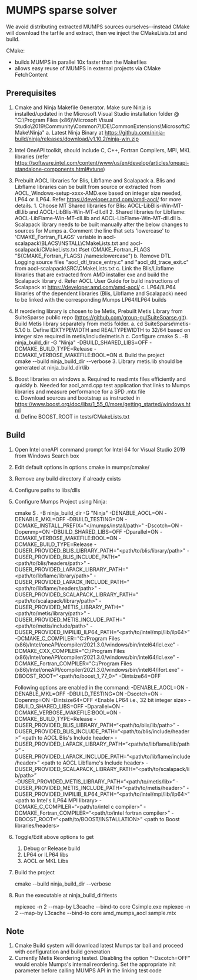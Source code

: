 # MUMPS sparse solver

We avoid distributing extracted MUMPS sources ourselves--instead CMake will download the tarfile and extract, then we inject the CMakeLists.txt and build.

CMake:

* builds MUMPS in parallel 10x faster than the Makefiles
* allows easy reuse of MUMPS in external projects via CMake FetchContent

## Prerequisites
1. Cmake and Ninja Makefile Generator. Make sure Ninja is installed/updated in the Microsoft Visual Studio installation folder @ "C:\Program Files (x86)\Microsoft Visual Studio\2019\Community\Common7\IDE\CommonExtensions\Microsoft\CMake\Ninja"
	a. Latest Ninja Binary at https://github.com/ninja-build/ninja/releases/download/v1.10.2/ninja-win.zip
1. Intel OneAPI toolkit, should include C, C++, Fortran Compilers, MPI, MKL libraries (refer https://software.intel.com/content/www/us/en/develop/articles/oneapi-standalone-components.html#vtune)
2. Prebuilt AOCL libraries for Blis, Libflame and Scalapack
	a. Blis and Libflame libraries can be built from source or extracted from AOCL_Windows-setup-xxxx-AMD.exe based on integer size needed, LP64 or ILP64. Refer https://developer.amd.com/amd-aocl/ for more details.
		1. Choose MT Shared libraries for Blis: AOCL-LibBlis-Win-MT-dll.lib and AOCL-LibBlis-Win-MT-dll.dll
		2. Shared libraries for Libflame: AOCL-LibFlame-Win-MT-dll.lib and AOCL-LibFlame-Win-MT-dll.dll
	b. Scalapack library needs to be built manually after the below changes to sources for Mumps 
		a. Comment the line that sets 'lowercase' to 'CMAKE_Fortran_FLAGS' variable in aocl-scalapack\BLACS\INSTALL\CMakeLists.txt and aocl-scalapack/CMakeLists.txt
			#set (CMAKE_Fortran_FLAGS "${CMAKE_Fortran_FLAGS} /names:lowercase")
		b. Remove DTL Logging source files "aocl_dtl_trace_entry.c" and "aocl_dtl_trace_exit.c" from aocl-scalapack\SRC\CMakeLists.txt
		c. Link the Blis/Libflame libraries that are extracted from AMD installer exe and build the Scalapack library
		d. Refer AOCL User Guide for build instructions of Scalapack at https://developer.amd.com/amd-aocl/
	c. LP64/ILP64 libraries of the dependent libraries (Blis, Libflame and Scalapack) need to be linked with the corresponding Mumps LP64/ILP64 builds
	
3. If reordering library is chosen to be Metis, Prebuilt Metis Library from SuiteSparse public repo (https://github.com/group-gu/SuiteSparse.git). Build Metis library separately from metis folder. 
	a. cd SuiteSparse\metis-5.1.0
	b. Define IDXTYPEWIDTH and REALTYPEWIDTH to 32/64 based on integer size required in metis/include/metis.h
	c. Configure 
		cmake S . -B ninja_build_dir -G "Ninja" -DBUILD_SHARED_LIBS=OFF -DCMAKE_BUILD_TYPE=Release -DCMAKE_VERBOSE_MAKEFILE:BOOL=ON
	d. Build the project		
		cmake --build ninja_build_dir --verbose	
	3. Library metis.lib should be generated at ninja_build_dir\lib
5. Boost libraries on windows
	a. Required to read mtx files efficiently and quickly
	b. Needed for aocl_amd.cpp test application that links to Mumps libraries and measure performance for a SPD .mtx file	
	c. Download sources and bootstrap as instructed in https://www.boost.org/doc/libs/1_55_0/more/getting_started/windows.html	
	d. Define BOOST_ROOT in tests/CMakeLists.txt

## Build
1. Open Intel oneAPI command prompt for Intel 64 for Visual Studio 2019 from Windows Search box
2. Edit default options in options.cmake in mumps/cmake/
3. Remove any build directory if already exists
4. Configure paths to libs/dlls
4. Configure Mumps Project using Ninja:
	
	cmake S . -B ninja_build_dir -G "Ninja" -DENABLE_AOCL=ON -DENABLE_MKL=OFF -DBUILD_TESTING=ON -DCMAKE_INSTALL_PREFIX="</mumps/install/path>" -Dscotch=ON -Dopenmp=ON -DBUILD_SHARED_LIBS=OFF -Dparallel=ON -DCMAKE_VERBOSE_MAKEFILE:BOOL=ON -DCMAKE_BUILD_TYPE=Release -DUSER_PROVIDED_BLIS_LIBRARY_PATH="<path/to/blis/library/path>" -DUSER_PROVIDED_BLIS_INCLUDE_PATH="<path/to/blis/headers/path>" -DUSER_PROVIDED_LAPACK_LIBRARY_PATH="<path/to/libflame/library/path>" -DUSER_PROVIDED_LAPACK_INCLUDE_PATH="<path/to/libflame/headers/path>" -DUSER_PROVIDED_SCALAPACK_LIBRARY_PATH="<path/to/scalapack/library/path>" -DUSER_PROVIDED_METIS_LIBRARY_PATH="<path/to/metis/library/path>" -DUSER_PROVIDED_METIS_INCLUDE_PATH="<path/to/metis/include/path>" -DUSER_PROVIDED_IMPILIB_ILP64_PATH=“<path/to/intel/mpi/lib/ilp64>” -DCMAKE_C_COMPILER="C:/Program Files (x86)/Intel/oneAPI/compiler/2021.3.0/windows/bin/intel64/icl.exe" -DCMAKE_CXX_COMPILER="C:/Program Files (x86)/Intel/oneAPI/compiler/2021.3.0/windows/bin/intel64/icl.exe" -DCMAKE_Fortran_COMPILER="C:/Program Files (x86)/Intel/oneAPI/compiler/2021.3.0/windows/bin/intel64/ifort.exe" -DBOOST_ROOT="<path/to/boost_1_77_0>" -Dintsize64=OFF
	
	Following options are enabled in the command:
	-DENABLE_AOCL=ON 															<Enable AOCL Libraries>
	-DENABLE_MKL=OFF 															<Enable MKL Libraries>
	-DBUILD_TESTING=ON															<Enable Mumps linking to test application to test>
	-Dscotch=ON 																<Enable Metis Library for Reordering>
	-Dopenmp=ON 																<Enable Multithreading using openmp>
	-Dintsize64=OFF 															<Enable LP64 i.e., 32 bit integer size>
	-DBUILD_SHARED_LIBS=OFF 													<Enable Static Library>
	-Dparallel=ON 																<Enable Multithreading>
	-DCMAKE_VERBOSE_MAKEFILE:BOOL=ON 											<Enable verbose build log>
	-DCMAKE_BUILD_TYPE=Release 													<Enable Release build>
	-DUSER_PROVIDED_BLIS_LIBRARY_PATH=“<path/to/blis/lib/path>”					<path to AOCL built Blis library>
	-DUSER_PROVIDED_BLIS_INCLUDE_PATH=“<path/to/blis/include/header>”			<path to AOCL Blis's Include header>
	-DUSER_PROVIDED_LAPACK_LIBRARY_PATH=“<path/to/libflame/lib/path>”			<path to AOCL built Libflame library>
	-DUSER_PROVIDED_LAPACK_INCLUDE_PATH=“<path/to/libflame/include/header>”		<path to AOCL Libflame's Include header>
	-DUSER_PROVIDED_SCALAPACK_LIBRARY_PATH=“<path/to/scalapack/lib/path>”		<path to AOCL built Scalapack library>	
	-DUSER_PROVIDED_METIS_LIBRARY_PATH=“<path/to/metis/lib>”					<path to Metis library>
	-DUSER_PROVIDED_METIS_INCLUDE_PATH=“<path/to/metis/header>”					<path to Metis Include header>
	-DUSER_PROVIDED_IMPILIB_ILP64_PATH=“<path/to/intel/mpi/lib/ilp64>”			<path to Intel's ILP64 MPI library>
	-DCMAKE_C_COMPILER=“<path/to/intel c compiler>”								<path to Intel C Compiler>
	-DCMAKE_Fortran_COMPILER=“<path/to/intel fortran compiler>”					<path to Intel Fortran Compiler>
	-DBOOST_ROOT=“<path/to/BOOST/INSTALLATION>”									<path to Boost libraries/headers>
	
5. 	Toggle/Edit above options to get
	1. Debug or Release build
	2. LP64 or ILP64 libs
	3. AOCL or MKL Libs
	
6. Build the project
		
	cmake --build ninja_build_dir --verbose
	
7. Run the executable at ninja_build_dir\tests
	
	mpiexec -n 2 --map-by L3cache --bind-to core Csimple.exe
	mpiexec -n 2 --map-by L3cache --bind-to core amd_mumps_aocl sample.mtx

## Note
1. Cmake Build system will download latest Mumps tar ball and proceed with configuration and build generation
2. Currently Metis Reordering tested. Disabling the option "-Dscotch=OFF" would enable Mumps's internal reordering. Set the appropriate init parameter before calling MUMPS API in the linking test code
	
		
	
